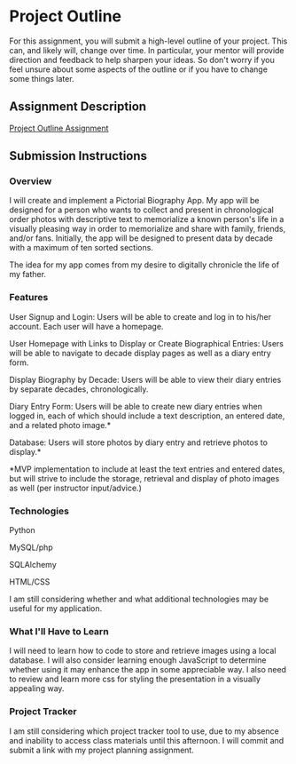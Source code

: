 # Project Outline
For this assignment, you will submit a high-level outline of your project. This can, and likely will, change over time. In particular, your mentor will provide direction and feedback to help sharpen your ideas. So don't worry if you feel unsure about some aspects of the outline or if you have to change some things later.

## Assignment Description
[Project Outline Assignment](https://education.launchcode.org/liftoff/modules/assignments/project-outline)

## Submission Instructions

### Overview
I will create and implement a Pictorial Biography App. My app will be designed for a person who wants to collect and present in chronological order photos with descriptive text to memorialize a known person's life in a visually pleasing way in order to memorialize and share with family, friends, and/or fans. Initially, the app will be designed to present data by decade with a maximum of ten sorted sections.

The idea for my app comes from my desire to digitally chronicle the life of my father.

### Features
User Signup and Login: Users will be able to create and log in to his/her account. Each user will have a homepage.

User Homepage with Links to Display or Create Biographical Entries: Users will be able to navigate to decade display pages as well as a diary entry form.

Display Biography by Decade: Users will be able to view their diary entries by separate decades, chronologically.

Diary Entry Form: Users will be able to create new diary entries when logged in, each of which should  include a text description, an entered date, and a related photo image.*

Database: Users will store photos by diary entry and retrieve photos to display.*

*MVP implementation to include at least the text entries and entered dates, but will strive to include the storage, retrieval and display of photo images as well (per instructor input/advice.)

### Technologies
Python

MySQL/php

SQLAlchemy

HTML/CSS

I am still considering whether and what additional technologies may be useful for my application.

### What I'll Have to Learn
I will need to learn how to code to store and retrieve images using a local database. I will also consider learning enough JavaScript to determine whether using it may enhance the app in some appreciable way. I also need to review and learn more css for styling the presentation in a visually appealing way.

### Project Tracker
I am still considering which project tracker tool to use, due to my absence and inability to access class materials until this afternoon. I will commit and submit a link with my project planning assignment.